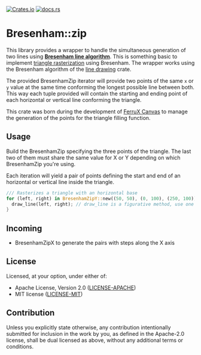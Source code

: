 [![Crates.io](https://img.shields.io/crates/v/bresenham_zip)](https://crates.io/crates/bresenham_zip)
[![docs.rs](https://img.shields.io/docsrs/bresenham_zip)](https://doc.rs/bresenham_zip)

# Bresenham::zip

This library provides a wrapper to handle the simultaneous generation of two lines using [**Bresenham line algorithm**](https://en.wikipedia.org/wiki/Bresenham%27s_line_algorithm).
This is something basic to implement [triangle rasterization](http://www.sunshine2k.de/coding/java/TriangleRasterization/TriangleRasterization.html)
using Bresenham. The wrapper works using the Bresenham algorithm of the [line drawing](https://crates.io/crates/line_drawing) crate. 

The provided BresenhamZip iterator will provide two points of the same `x` or `y` value at the same time conforming the 
longest possible line between both. This way each tuple provided will contain the starting and ending point of each
horizontal or vertical line conforming the triangle.

This crate was born during the development of [FerruX Canvas](https://crates.io/crates/ferrux_canvas) to manage the
generation of the points for the triangle filling function.

## Usage

Build the BresenhamZip specifying the three points of the triangle. 
The last two of them must share the same value for X or Y depending on which BresenhamZip you're using.

Each iteration will yield a pair of points defining the start and end of an horizontal or vertical line inside the triangle.

```rust
/// Rasterizes a triangle with an horizontal base
for (left, right) in BresenhamZipY::new((50, 50), (0, 100), (250, 100))? {
  draw_line(left, right); // draw_line is a figurative method, use one of your project
}
```

## Incoming

* BresenhamZipX to generate the pairs with steps along the X axis

## License

Licensed, at your option, under either of:

* Apache License, Version 2.0 ([LICENSE-APACHE](LICENSE-APACHE))
* MIT license ([LICENSE-MIT](LICENSE-MIT))

## Contribution

Unless you explicitly state otherwise, any contribution intentionally submitted
for inclusion in the work by you, as defined in the Apache-2.0 license, shall be
dual licensed as above, without any additional terms or conditions.